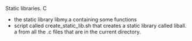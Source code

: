 Static libraries. C

 - the static library libmy.a containing some functions
 - script called create_static_lib.sh that creates a static library called liball.   a from all the .c files that are in the current directory.
 